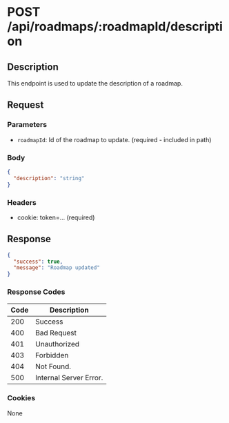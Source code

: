 # POST /api/roadmaps/:roadmapId/description

## Description

This endpoint is used to update the description of a roadmap.

## Request

### Parameters

- `roadmapId`: Id of the roadmap to update. (required - included in path)

### Body

```json
{
  "description": "string"
}
```

### Headers

- cookie: token=... (required)

## Response

```json
{
  "success": true,
  "message": "Roadmap updated"
}
```

### Response Codes

| Code | Description            |
|------|------------------------|
| 200  | Success                |
| 400  | Bad Request            |
| 401  | Unauthorized           |
| 403  | Forbidden              |
| 404  | Not Found.             |
| 500  | Internal Server Error. |

### Cookies

None